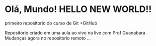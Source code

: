 # Olá, Mundo! HELLO NEW WORLD!!
 primeiro repositorio do curso de Git +GitHub

 Repositorio criado em uma aula ao vivo na live com Prof Guanabara .
Mudanças agora no repositorio remoto ...

